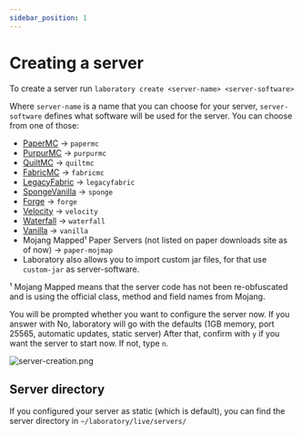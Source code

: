 ```yaml
---
sidebar_position: 1
---
```


# Creating a server

To create a server run `laboratory create <server-name> <server-software>`

Where `server-name` is a name that you can choose for your server, `server-software` defines what software will be used for the server.
You can choose from one of those: 
- [PaperMC](https://papermc.io) -> `papermc`
- [PurpurMC](https://purpurmc.org) -> `purpurmc`
- [QuiltMC](https://quiltmc.org) -> `quiltmc`
- [FabricMC](https://fabricmc.net) -> `fabricmc`
- [LegacyFabric](https://legacyfabric.net) -> `legacyfabric`
- [SpongeVanilla](https://spongepowered.org/downloads/spongevanilla) -> `sponge`
- [Forge](https://minecraftforge.net) -> `forge`
- [Velocity](https://papermc.io/downloads#Velocity) -> `velocity`
- [Waterfall](https://papermc.io/downloads#Waterfall) -> `waterfall`
- [Vanilla](https://minecraft.net) -> `vanilla`
- Mojang Mapped¹ Paper Servers (not listed on paper downloads site as of now) -> `paper-mojmap`
- Laboratory also allows you to import custom jar files, for that use `custom-jar` as server-software.

¹ Mojang Mapped means that the server code has not been re-obfuscated and is using the official class, method and field names from Mojang.

You will be prompted whether you want to configure the server now. If you answer with No, laboratory will go with the defaults (1GB memory, port 25565, automatic updates, static server)
After that, confirm with `y` if you want the server to start now. If not, type `n`.

![server-creation.png](/img/docs/server-creation.png)

## Server directory

If you configured your server as static (which is default), you can find the server directory in `~/laboratory/live/servers/`